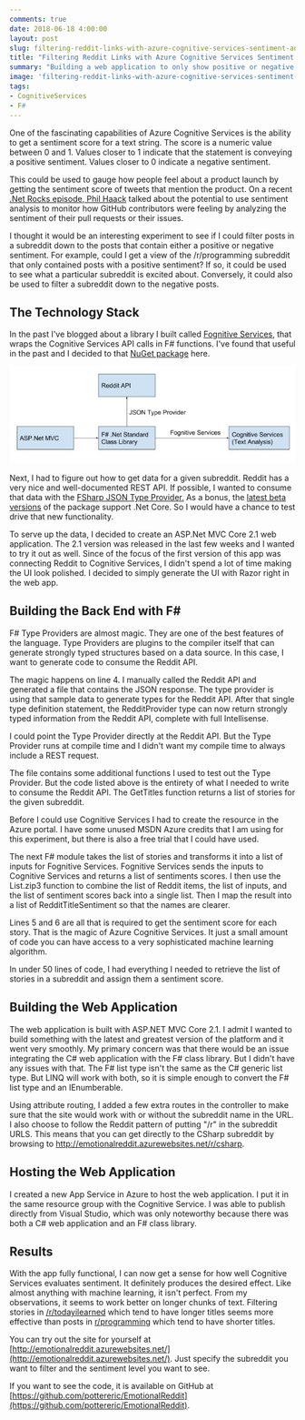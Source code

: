 ```yaml
---
comments: true
date: 2018-06-18 4:00:00
layout: post
slug: filtering-reddit-links-with-azure-cognitive-services-sentiment-analysis
title: "Filtering Reddit Links with Azure Cognitive Services Sentiment Analysis"
summary: "Building a web application to only show positive or negative stories from a subreddit."
image: 'filtering-reddit-links-with-azure-cognitive-services-sentiment-analysis\lead.png' 
tags:
- CognitiveServices
- F#
---
```


One of the fascinating capabilities of Azure Cognitive Services is the ability to get a sentiment score for a text string. The score is a numeric value between 0 and 1. Values closer to 1 indicate that the statement is conveying a positive sentiment. Values closer to 0 indicate a negative sentiment. 

This could be used to gauge how people feel about a product launch by getting the sentiment score of tweets that mention the product. On a recent [.Net Rocks episode, Phil Haack](https://www.dotnetrocks.com/?show=1553) talked about the potential to use sentiment analysis to monitor how GitHub contributors were feeling by analyzing the sentiment of their pull requests or their issues.

I thought it would be an interesting experiment to see if I could filter posts in a subreddit down to the posts that contain either a positive or negative sentiment. For example, could I get a view of the /r/programming subreddit that only contained posts with a positive sentiment? If so, it could be used to see what a particular subreddit is excited about. Conversely, it could also be used to filter a subreddit down to the negative posts. 

## The Technology Stack ##

In the past I've blogged about a library I built called [Fognitive Services](http://humbletoolsmith.com/2018/03/22/F-and-Cognitive-Services/), that wraps the Cognitive Services API calls in F# functions. I've found that useful in the past and I decided to that [NuGet package](https://www.nuget.org/packages/FognitiveServices.Text/) here. 


[![](/img/posts/filtering-reddit-links-with-azure-cognitive-services-sentiment-analysis/body.jpg)](/img/posts/filtering-reddit-links-with-azure-cognitive-services-sentiment-analysis/body.jpg)


Next, I had to figure out how to get data for a given subreddit. Reddit has a very nice and well-documented REST API. If possible, I wanted to consume that data with the [FSharp JSON Type Provider.](http://fsharp.github.io/FSharp.Data/library/JsonProvider.html) As a bonus, the [latest beta versions](https://www.nuget.org/packages/FSharp.Data/3.0.0-beta3) of the package support .Net Core. So I would have a chance to test drive that new functionality. 

To serve up the data, I decided to create an ASP.Net MVC Core 2.1 web application. The 2.1 version was released in the last few weeks and I wanted to try it out as well. Since of the focus of the first version of this app was connecting Reddit to Cognitive Services, I didn't spend a lot of time making the UI look polished. I decided to simply generate the UI with Razor right in the web app.

## Building the Back End with F# ##

F# Type Providers are almost magic. They are one of the best features of the language. Type Providers are plugins to the compiler itself that can generate strongly typed structures based on a data source. In this case, I want to generate code to consume the Reddit API.

<script src="https://gist.github.com/pottereric/dabe429063e914a9ba576fd650063989.js"></script>


The magic happens on line 4. I manually called the Reddit API and generated a file that contains the JSON response. The type provider is using that sample data to generate types for the Reddit API. After that single type definition statement, the RedditProvider type can now return strongly typed information from the Reddit API, complete with full Intellisense.

I could point the Type Provider directly at the Reddit API. But the Type Provider runs at compile time and I didn't want my compile time to always include a REST request.

The file contains some additional functions I used to test out the Type Provider. But the code listed above is the entirety of what I needed to write to consume the Reddit API. The GetTitles function returns a list of stories for the given subreddit.

Before I could use Cognitive Services I had to create the resource in the Azure portal. I have some unused MSDN Azure credits that I am using for this experiment, but there is also a free trial that I could have used.

The next F# module takes the list of stories and transforms it into a list of inputs for Fognitive Services. Fognitive Services sends the inputs to Cognitive Services and returns a list of sentiments scores. I then use the List.zip3 function to combine the list of Reddit items, the list of inputs, and the list of sentiment scores back into a single list. Then I map the result into a list of RedditTitleSentiment so that the names are clearer. 

<script src="https://gist.github.com/pottereric/22985b5e1aa5b0708ab7ac4b8758e8be.js"></script>

Lines 5 and 6 are all that is required to get the sentiment score for each story. That is the magic of Azure Cognitive Services. It just a small amount of code you can have access to a very sophisticated machine learning algorithm. 

In under 50 lines of code, I had everything I needed to retrieve the list of stories in a subreddit and assign them a sentiment score. 

## Building the Web Application ##

The web application is built with ASP.NET MVC Core 2.1. I admit I wanted to build something with the latest and greatest version of the platform and it went very smoothly. My primary concern was that there would be an issue integrating the C# web application with the F# class library. But I didn't have any issues with that. The F# list type isn't the same as the C# generic list type. But LINQ will work with both, so it is simple enough to convert the F# list type and an IEnumberable. 

Using attribute routing, I added a few extra routes in the controller to make sure that the site would work with or without the subreddit name in the URL. I also choose to follow the Reddit pattern of putting "/r" in the subreddit URLS. This means that you can get directly to the CSharp subreddit by browsing to http://emotionalreddit.azurewebsites.net/r/csharp. 

## Hosting the Web Application ##

I created a new App Service in Azure to host the web application. I put it in the same resource group with the Cognitive Service. I was able to publish directly from Visual Studio, which was only noteworthy because there was both a C# web application and an F# class library.

## Results ##

With the app fully functional, I can now get a sense for how well Cognitive Services evaluates sentiment. It definitely produces the desired effect. Like almost anything with machine learning, it isn't perfect. From my observations, it seems to work better on longer chunks of text. Filtering stories in [/r/todayilearned](http://emotionalreddit.azurewebsites.net/r/todayilearned) which tend to have longer titles seems more effective than posts in [r/programming](https://www.reddit.com/r/programming/) which tend to have shorter titles. 

You can try out the site for yourself at [http://emotionalreddit.azurewebsites.net/](http://emotionalreddit.azurewebsites.net/). Just specify the subreddit you want to filter and the sentiment level you want to see. 

If you want to see the code, it is available on GitHub at [https://github.com/pottereric/EmotionalReddit](https://github.com/pottereric/EmotionalReddit). 






